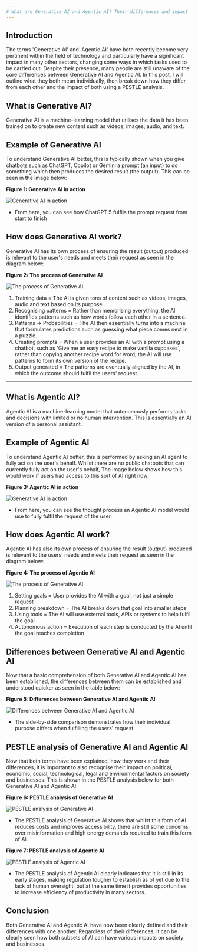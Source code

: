 ```yaml
---
# What are Generative AI and Agentic AI? Their differences and impact
---
```




## Introduction
The terms 'Generative AI' and 'Agentic AI' have both recently become very pertinent within the field of technology and particularly have a significant impact in many other sectors, changing some ways in which tasks used to be carried out.
Despite their presence, many people are still unaware of the core differences between Generative AI and Agentic AI. In this post, I will outline what they both mean individually, then break down how they differ from each other and the impact of both using a PESTLE analysis.




## What is Generative AI?
Generative AI is a machine-learning model that utilises the data it has been trained on to create new content such as videos, images, audio, and text.




## Example of Generative AI
To understand Generative AI better, this is typically shown when you give chatbots such as ChatGPT, Copilot or Gemini a prompt (an input) to do something which then produces the desired result (the output). This can be seen in the image below:




**Figure 1: Generative AI in action**

![Generative AI in action](/assets/images/generative-ai-in-action.png)



- From here, you can see how ChatGPT 5 fulfils the prompt request from start to finish




## How does Generative AI work?
Generative AI has its own process of ensuring the result (output) produced is relevant to the user's needs and meets their request as seen in the diagram below:


**Figure 2: The process of Generative AI**

![The process of Generative AI](/assets/images/the-process-of-generative-ai.png)


1) Training data = The AI is given tons of content such as videos, images, audio and text based on its purpose.
2) Recognising patterns = Rather than memorising everything, the AI identifies patterns such as how words follow each other in a sentence.
3) Patterns -> Probabilities = The AI then essentially turns into a machine that formulates predictions such as guessing what piece comes next in a puzzle.
4) Creating prompts = When a user provides an AI with a prompt using a chatbot, such as 'Give me an easy recipe to make vanilla cupcakes', rather than copying another recipe word for word, the AI will use patterns to form its own version of the recipe.
5) Output generated =  The patterns are eventually aligned by the AI, in which the outcome should fulfil the users' request.


   
---


## What is Agentic AI?
Agentic AI is a machine-learning model that autonomously performs tasks and decisions with limited or no human intervention. This is essentially an AI version of a personal assistant.



## Example of Agentic AI
To understand Agentic AI better, this is performed by asking an AI agent to fully act on the user's behalf. Whilst there are no public chatbots that can currently fully act on the user's behalf, The image below shows how this would work if users had access to this sort of AI right now: 



**Figure 3: Agentic AI in action**

![Generative AI in action](/assets/images/agentic-ai-in-action.png)


- From here, you can see the thought process an Agentic AI model would use to fully fulfil the request of the user. 



## How does Agentic AI work?
Agentic AI has also its own process of ensuring the result (output) produced is relevant to the users' needs and meets their request as seen in the diagram below:



**Figure 4: The process of Agentic AI**

![The process of Generative AI](/assets/images/the-process-of-agentic-ai.png)


1) Setting goals = User provides the AI with a goal, not just a simple request
2) Planning breakdown = The AI breaks down that goal into smaller steps
3) Using tools = The AI will use external tools, APIs or systems to help fulfil the goal
4) Autonomous action = Execution of each step is conducted by the AI until the goal reaches completion




## Differences between Generative AI and Agentic AI
Now that a basic comprehension of both Generative AI and Agentic AI has been established, the differences between them can be established and understood quicker as seen in the table below:



**Figure 5: Differences between Generative AI and Agentic AI**

![Differences between Generative AI and Agentic AI](/assets/images/differences-between-generative-ai-and-agentic-ai.png)


- The side-by-side comparison demonstrates how their individual purpose differs when fulfilling the users' request



## PESTLE analysis of Generative AI and Agentic AI
Now that both terms have been explained, how they work and their differences, it is important to also recognise their impact on political, economic, social, technological, legal and environmental factors on society and businesses. This is shown in the PESTLE analysis below for both Generative AI and Agentic AI:



**Figure 6: PESTLE analysis of Generative AI**

![PESTLE analysis of Generative AI](/assets/images/generative-ai-pestle-analysis.png)


- The PESTLE analysis of Generative AI shows that whilst this form of AI reduces costs and improves accessibility, there are still some concerns over misinformation and high energy demands required to train this form of AI.


**Figure 7: PESTLE analysis of Agentic AI**

![PESTLE analysis of Agentic AI](/assets/images/agentic-ai-pestle-analysis.png)


- The PESTLE analysis of Agentic AI clearly indicates that it is still in its early stages, making regulation tougher to establish as of yet due to the lack of human oversight, but at the same time it provides opportunities to increase efficiency of productivity in many sectors.



## Conclusion
Both Generative AI and Agentic AI have now been clearly defined and their differences with one another. Regardless of their differences, it can be clearly seen how both subsets of AI can have various impacts on society and businesses.
